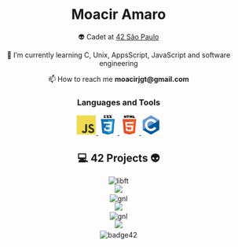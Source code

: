 <h1 align="center">Moacir Amaro</h1>

<p align="center">👽 Cadet at <a href="https://www.42sp.org.br/">42 São Paulo</a></p>

<p align="center">🌱 I’m currently learning C, Unix, AppsScript, JavaScript and software engineering</p>

<p align="center">📫 How to reach me <strong>moacirjgt@gmail.com</strong></p>

<h3 align="center">Languages and Tools</h3>
<p align="center">
<a href="https://developer.mozilla.org/en-US/docs/Web/JavaScript" target="_blank"> <img src="https://raw.githubusercontent.com/devicons/devicon/master/icons/javascript/javascript-original.svg" alt="javascript" width="40" height="40"/> </a> 
<a href="https://www.w3schools.com/css/" target="_blank"> <img src="https://raw.githubusercontent.com/devicons/devicon/master/icons/css3/css3-original-wordmark.svg" alt="css3" width="40" height="40"/> </a> <a href="https://www.w3.org/html/" target="_blank"> <img src="https://raw.githubusercontent.com/devicons/devicon/master/icons/html5/html5-original-wordmark.svg" alt="html5" width="40" height="40"/> </a>
 <img src="https://raw.githubusercontent.com/devicons/devicon/master/icons/c/c-original.svg" alt="c" width="40" height="40"/> </a> 
</p>

<h2 align="center">💻 42 Projects 👽</h2>
<div align="center">
  <div class="card">
   <img src="https://game.42sp.org.br/static/assets/achievements/libftm.png" alt="libft" width="auto" height="auto"/>
   <br>
   <img src="https://badge42.herokuapp.com/api/project/mamaro-d/Libft"/>
  </div>
  <div class="card">
   <img src="https://game.42sp.org.br/static/assets/achievements/get_next_linem.png" alt="gnl" width="auto" height="auto"/>
   <br>
   <img src="https://badge42.herokuapp.com/api/project/mamaro-d/get_next_line"/>
  </div>
  <div class="card">
   <img src="https://game.42sp.org.br/static/assets/achievements/ft_printfe.png" alt="gnl" width="auto" height="auto"/>
   <br>
   <img src="https://badge42.herokuapp.com/api/project/mamaro-d/ft_printf"/>
  </div>
  <img src="https://badge42.herokuapp.com/api/stats/mamaro-d?privacyEmail=true&privacyName=true&darkmode=true&cursus=42cursus" alt="badge42" width="auto" height="auto" align="center"/>
</div>
